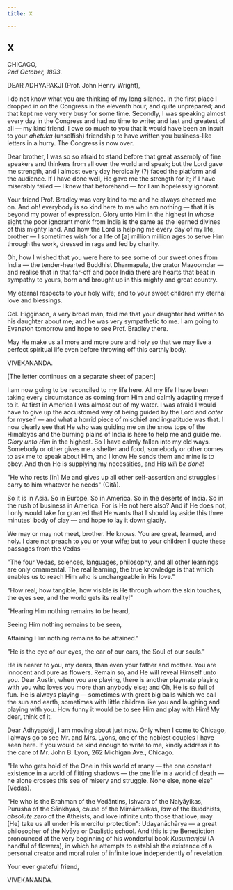 ```yaml
---
title: X

---
```





  

  


## X

CHICAGO,  
*2nd October, 1893*.

DEAR ADHYAPAKJI (Prof. John Henry Wright),

I do not know what you are thinking of my long silence. In the first
place I dropped in on the Congress in the eleventh hour, and quite
unprepared; and that kept me very very busy for some time. Secondly, I
was speaking almost every day in the Congress and had no time to write;
and last and greatest of all — my kind friend, I owe so much to you that
it would have been an insult to your *ahetuka* (unselfish) friendship to
have written you business-like letters in a hurry. The Congress is now
over.

Dear brother, I was so so afraid to stand before that great assembly of
fine speakers and thinkers from all over the world and speak; but the
Lord gave me strength, and I almost every day heroically (?) faced the
platform and the audience. If I have done well, He gave me the strength
for it; if I have miserably failed — I knew that beforehand — for I am
hopelessly ignorant.

Your friend Prof. Bradley was very kind to me and he always cheered me
on. And oh! everybody is so kind here to me who am nothing — that it is
beyond my power of expression. Glory unto Him in the highest in whose
sight the poor ignorant monk from India is the same as the learned
divines of this mighty land. And how the Lord is helping me every day of
my life, brother — I sometimes wish for a life of \[a\] million million
ages to serve Him through the work, dressed in rags and fed by charity.

Oh, how I wished that you were here to see some of our sweet ones from
India — the tender-hearted Buddhist Dharmapala, the orator Mazoomdar —
and realise that in that far-off and poor India there are hearts that
beat in sympathy to yours, born and brought up in this mighty and great
country.

My eternal respects to your holy wife; and to your sweet children my
eternal love and blessings.

Col. Higginson, a very broad man, told me that your daughter had written
to his daughter about me; and he was very sympathetic to me. I am going
to Evanston tomorrow and hope to see Prof. Bradley there.

May He make us all more and more pure and holy so that we may live a
perfect spiritual life even before throwing off this earthly body.

VIVEKANANDA.

  
\[The letter continues on a separate sheet of paper:\]

I am now going to be reconciled to my life here. All my life I have been
taking every circumstance as coming from Him and calmly adapting myself
to it. At first in America I was almost out of my water. I was afraid I
would have to give up the accustomed way of being guided by the Lord and
*cater* for myself — and what a horrid piece of mischief and ingratitude
was that. I now clearly see that He who was guiding me on the snow tops
of the Himalayas and the burning plains of India is here to help me and
guide me. *Glory unto Him* in the highest. So I have calmly fallen into
my old ways. Somebody or other gives me a shelter and food, somebody or
other comes to ask me to speak about Him, and I know He sends them and
mine is to obey. And then He is supplying my necessities, and His *will
be done*!

"He who rests \[in\] Me and gives up all other self-assertion and
struggles I carry to him whatever he needs" (Gitā).

So it is in Asia. So in Europe. So in America. So in the deserts of
India. So in the rush of business in America. For is He not here also?
And if He does not, I only would take for granted that He wants that I
should lay aside this three minutes' body of clay — and hope to lay it
down gladly.

We may or may not meet, brother. He knows. You are great, learned, and
holy. I dare not preach to you or your wife; but to your children I
quote these passages from the Vedas —

"The four Vedas, sciences, languages, philosophy, and all other
learnings are only ornamental. The real learning, the true knowledge is
that which enables us to reach Him who is unchangeable in His love."

"How real, how tangible, how visible is He through whom the skin
touches, the eyes see, and the world gets its reality!"

"Hearing Him nothing remains to be heard,

Seeing Him nothing remains to be seen,

Attaining Him nothing remains to be attained."

"He is the eye of our eyes, the ear of our ears, the Soul of our souls."

He is nearer to you, my dears, than even your father and mother. You are
innocent and pure as flowers. Remain so, and He will reveal Himself unto
you. Dear Austin, when you are playing, there is another playmate
playing with you who loves you more than anybody else; and Oh, He is so
full of fun. He is always playing — sometimes with great big balls which
we call the sun and earth, sometimes with little children like you and
laughing and playing with you. How funny it would be to see Him and play
with Him! My dear, think of it.

Dear Adhyapakji, I am moving about just now. Only when I come to
Chicago, I always go to see Mr. and Mrs. Lyons, one of the noblest
couples I have seen here. If you would be kind enough to write to me,
kindly address it to the care of Mr. John B. Lyon, 262 Michigan Ave.,
Chicago.

"He who gets hold of the One in this world of many — the one constant
existence in a world of flitting shadows — the one life in a world of
death — he alone crosses this sea of misery and struggle. None else,
none else" (Vedas).

"He who is the Brahman of the Vedāntins, Ishvara of the Naiyāyikas,
Purusha of the Sānkhyas, cause of the Mimāmsakas, *law* of the
Buddhists, *absolute zero* of the Atheists, and love infinite unto those
that love, may \[He\] take us all under His merciful protection":
Udayanāchārya — a great philosopher of the Nyāya or Dualistic school.
And this is the Benediction pronounced at the very beginning of his
wonderful book *Kusumānjali* (A handful of flowers), in which he
attempts to establish the existence of a personal creator and moral
ruler of infinite love independently of revelation.

Your ever grateful friend,

VIVEKANANDA.


